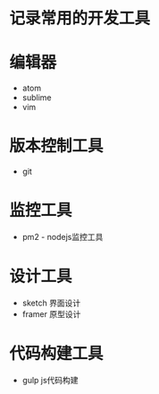 记录常用的开发工具
=======

# 编辑器
- atom 
- sublime
- vim

# 版本控制工具
- git


# 监控工具
- pm2 - nodejs监控工具

# 设计工具
- sketch 界面设计
- framer 原型设计

# 代码构建工具
- gulp js代码构建